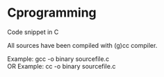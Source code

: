 Cprogramming
============

Code snippet in C

All sources have been compiled with (g)cc compiler.

Example:  gcc -o binary sourcefile.c  
OR
Example:  cc -o binary sourcefile.c
